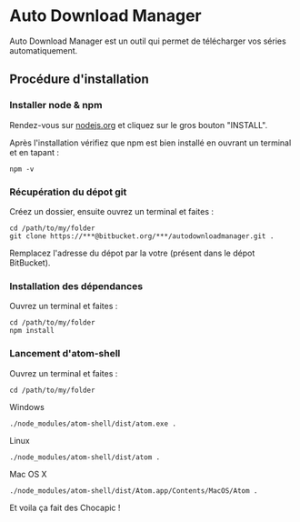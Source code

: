 # Auto Download Manager

Auto Download Manager est un outil qui permet de télécharger vos séries automatiquement.

## Procédure d'installation

### Installer node & npm

Rendez-vous sur [nodejs.org](https://nodejs.org/) et cliquez sur le gros bouton "INSTALL".

Après l'installation vérifiez que npm est bien installé en ouvrant un terminal et en tapant :

	npm -v

### Récupération du dépot git

Créez un dossier, ensuite ouvrez un terminal et faites :

	cd /path/to/my/folder
	git clone https://***@bitbucket.org/***/autodownloadmanager.git .
	
Remplacez l'adresse du dépot par la votre (présent dans le dépot BitBucket). 

### Installation des dépendances

Ouvrez un terminal et faites :
	
	cd /path/to/my/folder
	npm install

### Lancement d'atom-shell

Ouvrez un terminal et faites :

	cd /path/to/my/folder
	
Windows 

	./node_modules/atom-shell/dist/atom.exe .
	
Linux

	./node_modules/atom-shell/dist/atom .

Mac OS X

	./node_modules/atom-shell/dist/Atom.app/Contents/MacOS/Atom .
	
Et voila ça fait des Chocapic !
